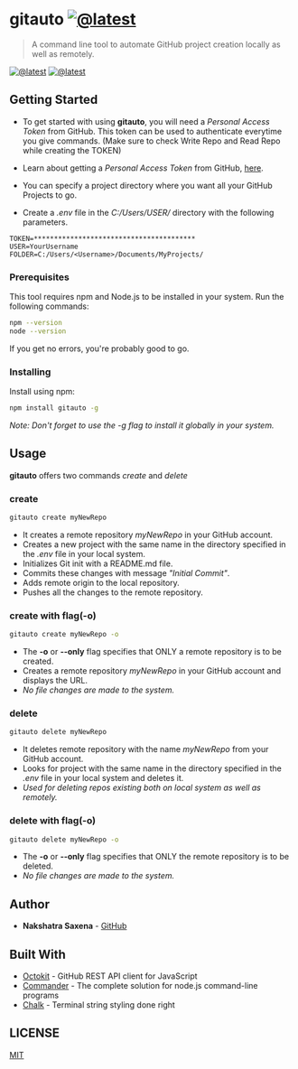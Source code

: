 # gitauto [![@latest](https://img.shields.io/badge/git-automate-blue)](https://github.com/NakshatraCodes)

> A command line tool to automate GitHub project creation locally as well as remotely.

[![@latest](https://img.shields.io/badge/build-passing-brightgreen)](https://github.com/NakshatraCodes)
[![@latest](https://img.shields.io/badge/license-MIT-blue)](https://github.com/NakshatraCodes)

## Getting Started

 - To get started with using **gitauto**, you will need a *Personal Access Token* from GitHub. This token can be used to authenticate everytime you give commands. 
(Make sure to check Write Repo and Read Repo while creating the TOKEN)

 - Learn about getting a *Personal Access Token* from GitHub, [here](https://help.github.com/en/github/authenticating-to-github/creating-a-personal-access-token-for-the-command-line).

 - You can specify a project directory where you want all your GitHub Projects to go. 

 - Create a *.env* file in the *C:/Users/USER/* directory with the following parameters. 

```
TOKEN=****************************************
USER=YourUsername
FOLDER=C:/Users/<Username>/Documents/MyProjects/
```

### Prerequisites

This tool requires npm and Node.js to be installed in your system.
Run the following commands:
```sh
npm --version
node --version
```
If you get no errors, you're probably good to go.

### Installing

Install using npm:
```sh
npm install gitauto -g
```
*Note: Don't forget to use the -g flag to install it globally in your system.*


## Usage

**gitauto** offers two commands *create* and *delete*

### create

```sh
gitauto create myNewRepo
```
 - It creates a remote repository *myNewRepo* in your GitHub account.
 - Creates a new project with the same name in the directory specified in the *.env* file in your local system.
 - Initializes Git init with a README.md file.
 - Commits these changes with message *"Initial Commit"*.
 - Adds remote origin to the local repository.
 - Pushes all the changes to the remote repository.  

### create with flag(-o)

```sh
gitauto create myNewRepo -o
```
 - The **-o** or **--only** flag specifies that ONLY a remote repository is to be created.  
 - Creates a remote repository *myNewRepo* in your GitHub account and displays the URL.
 - *No file changes are made to the system.*

### delete

```sh
gitauto delete myNewRepo
```
 - It deletes remote repository with the name *myNewRepo* from your GitHub account.
 - Looks for project with the same name in the directory specified in the *.env* file in your local system and deletes it.
 - *Used for deleting repos existing both on local system as well as remotely.*

### delete with flag(-o)

```sh
gitauto delete myNewRepo -o
```
 - The **-o** or **--only** flag specifies that ONLY the remote repository is to be deleted.  
 - *No file changes are made to the system.*

## Author

* **Nakshatra Saxena** - [GitHub](https://github.com/NakshatraCodes)


## Built With

* [Octokit](https://www.npmjs.com/package/@octokit/rest) - GitHub REST API client for JavaScript
* [Commander](https://www.npmjs.com/package/commander) - The complete solution for node.js command-line programs
* [Chalk](https://www.npmjs.com/package/chalk) - Terminal string styling done right

## LICENSE

[MIT](LICENSE)


